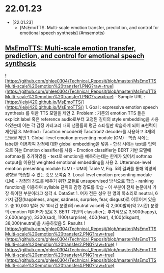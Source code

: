 # 22.01.23
- [22.01.23]
  * [MsEmoTTS: Multi-scale emotion transfer, prediction, and control for emotional speech synthesis] (#msemotts)
 
## [MsEmoTTS: Multi-scale emotion transfer, prediction, and control for emotional speech synthesis](https://arxiv.org/pdf/2201.06460.pdf) <a name="msemotts"></a>
![https://github.com/ghlee0304/Technical_Reposit/blob/master/MsEmoTTSMulti-scale%20emotion%20transfer1.PNG?raw=true](https://github.com/ghlee0304/Technical_Reposit/blob/master/MsEmoTTSMulti-scale%20emotion%20transfer1.PNG?raw=true)
    - Sample URL : [https://leiyi420.github.io/MsEmoTTS/](https://leiyi420.github.io/MsEmoTTS/)
    1. Goal : expressive emotion speech synthesis 를 위한 TTS 모델을 제안
    2. Problem : 기존의 emotion TTS 들은 explicit label 혹은 reference audio로부터 고정된 길이의 style embedding을 사용하였는데 이는 각 감정 카테고리 내의 샘플들의 평균 스타일만 학습하게 되어 표현력이 제한됨
    3. Method : Tacotron encoder와 Tacotron2 decoder를 사용하고 3개의 모듈을 제안
        1. Global-level emotion presenting module (GM)
            - 학습 시에는 label을 이용하여 감정에 대한 global embedding을 넣음
            - 합성 시에는 text를 입력으로 하는 Emotion classifier를 사용
            - Emotion classifier는 BERT 기반 모델에 softmax를 추가하였음
            - text로 emotion을 예측하는데는 한계가 있어서 softmax output을 이용한 weighted emotional embedding을 사용
        2. Utterance-level emotion presenting module (UM)
            - UM이 Table V, Fig. 5의 결과를 통해 억양의 경향을 학습할 수 있는 것으 보여줌
        3. Local-level emotion presenting module (LM)
            - 감정의 강도를 배우기 위한 모듈로 unsupervised 방식으로 학습
            - ranking function을 이용하여 syllable 단위의 감정 강도를 학습
            - 이 부분이 전체 논문에서 가장 특이한 부분이라고 생각
    4. DataSet
        1. 여자 전문 성우 한 명의 목소리로 neutral, 6가지 감정(happiness, anger, sadness, surprise, fear, disgust)로 이루어져 있음
        2. 총 10,000 발화 (약 10시간 분량)의 neutral voice와 각 2,000발화(약 2시간) 분량의 emotion 데이터가 있음
        3. BERT 기반의 classifier는 추가적으로 3,500(happy), 2,600(angry), 3300(sad), 1100(surprise), 400(fear), 4,100(disgust), 38,000(neutral)을 사용하였음
    5. Results
![https://github.com/ghlee0304/Technical_Reposit/blob/master/MsEmoTTSMulti-scale%20emotion%20transfer2.PNG?raw=true](https://github.com/ghlee0304/Technical_Reposit/blob/master/MsEmoTTSMulti-scale%20emotion%20transfer2.PNG?raw=true)
![https://github.com/ghlee0304/Technical_Reposit/blob/master/MsEmoTTSMulti-scale%20emotion%20transfer4.PNG?raw=true](https://github.com/ghlee0304/Technical_Reposit/blob/master/MsEmoTTSMulti-scale%20emotion%20transfer4.PNG?raw=true)
